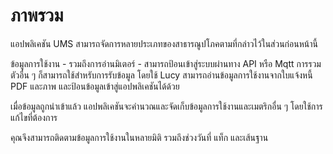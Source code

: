 # ภาพรวม

แอปพลิเคชัน UMS สามารถจัดการหลายประเภทของสาธารณูปโภคตามที่กล่าวไว้ในส่วนก่อนหน้านี้

ข้อมูลการใช้งาน - รวมถึงการอ่านมิเตอร์ - สามารถป้อนเข้าสู่ระบบผ่านทาง API หรือ Mqtt การรวมตัวอื่น ๆ ก็สามารถใช้สำหรับการรับข้อมูล โดยใช้ Lucy สามารถอ่านข้อมูลการใช้งานจากใบแจ้งหนี้ PDF และภาพ และป้อนข้อมูลเข้าสู่แอปพลิเคชันได้ด้วย

เมื่อข้อมูลถูกนำเข้าแล้ว แอปพลิเคชันจะคำนวณและจัดเก็บข้อมูลการใช้งานและเมตริกอื่น ๆ โดยใช้การแก้ไขที่ต้องการ

คุณจึงสามารถติดตามข้อมูลการใช้งานในหลายมิติ รวมถึงช่วงวันที่ แท็ก และเส้นฐาน